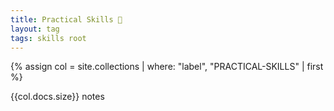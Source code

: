 ```yaml
---
title: Practical Skills 🌱
layout: tag
tags: skills root
---
```


{% assign col = site.collections | where: "label", "PRACTICAL-SKILLS" | first %}

<p>{{col.docs.size}} notes</p>